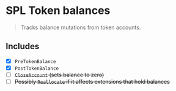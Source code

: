 # SPL Token balances

> Tracks balance mutations from token accounts.

## Includes

- [x] `PreTokenBalance`
- [x] `PostTokenBalance`
- [ ] ~~`CloseAccount` (sets balance to zero)~~
- [ ] ~~Possibly `Reallocate` if it affects extensions that hold balances~~
